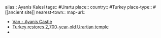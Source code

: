 alias:: Ayanis Kalesi
tags:: #Urartu 
place::
country:: #Turkey 
place-type:: #[[ancient site]] 
nearest-town::
map-url::

- [Van - Ayanis Castle](https://wowcappadocia.com/ayanis-castle.html)
- [Turkey restores 2,700-year-old Urartian temple](https://www.aa.com.tr/en/culture/turkey-restores-2-700-year-old-urartian-temple/1923956)
-